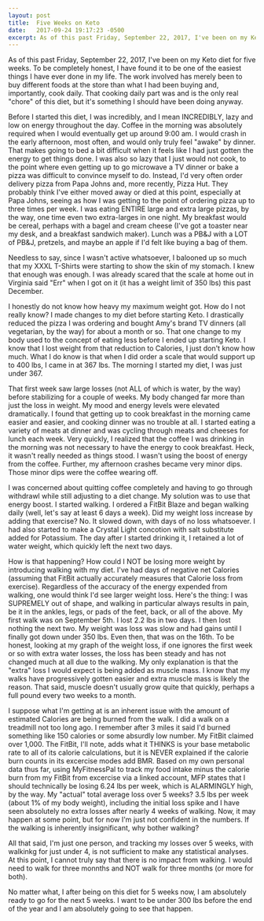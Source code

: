 ```yaml
---
layout: post
title:  Five Weeks on Keto
date:   2017-09-24 19:17:23 -0500
excerpt: As of this past Friday, September 22, 2017, I've been on my Keto diet for five weeks. To be completely honest, I have found it to be one of the easiest things I have ever done in my life. The work involved has merely been to buy different foods at the store than what I had been buying and, importantly, cook daily. That cooking daily part was and is the only real "chore" of this diet, but it's something I should have been doing anyway.
---
```

<p>As of this past Friday, September 22, 2017, I've been on my Keto diet for five weeks. To be completely honest, I have found it to be one of the easiest things I have ever done in my life. The work involved has merely been to buy different foods at the store than what I had been buying and, importantly, cook daily. That cooking daily part was and is the only real "chore" of this diet, but it's something I should have been doing anyway.</p>
<p>Before I started this diet, I was incredibly, and I mean INCREDIBLY, lazy and low on energy throughout the day. Coffee in the morning was absolutely required when I would eventually get up around 9:00 am. I would crash in the early afternoon, most often, and would only truly feel "awake" by dinner. That makes going to bed a bit difficult when it feels like I had just gotten the energy to get things done. I was also so lazy that I just would not cook, to the point where even getting up to go microwave a TV dinner or bake a pizza was difficult to convince myself to do. Instead, I'd very often order delivery pizza from Papa Johns and, more recently, Pizza Hut. They probably think I've either moved away or died at this point, especially at Papa Johns, seeing as how I was getting to the point of ordering pizza up to three times per week. I was eating ENTIRE large and extra large pizzas, by the way, one time even two extra-larges in one night. My breakfast would be cereal, perhaps with a bagel and cream cheese (I've got a toaster near my desk, and a breakfast sandwich maker). Lunch was a PB&amp;J with a LOT of PB&amp;J, pretzels, and maybe an apple if I'd felt like buying a bag of them.</p>
<p>Needless to say, since I wasn't active whatsoever, I balooned up so much that my XXXL T-Shirts were starting to show the skin of my stomach. I knew that enough was enough. I was already scared that the scale at home out in Virginia said "Err" when I got on it (it has a weight limit of 350 lbs) this past December.</p>
<p>I honestly do not know how heavy my maximum weight got. How do I not really know? I made changes to my diet before starting Keto. I drastically reduced the pizza I was ordering and bought Amy's brand TV dinners (all vegetarian, by the way) for about a month or so. That one change to my body used to the concept of eating less before I ended up starting Keto. I know that I lost weight from that reduction to Calories, I just don't know how much. What I do know is that when I did order a scale that would support up to 400 lbs, I came in at 367 lbs. The morning I started my diet, I was just under 367.</p>
<p>That first week saw large losses (not ALL of which is water, by the way) before stabilizing for a couple of weeks. My body changed far more than just the loss in weight. My mood and energy levels were elevated dramatically. I found that getting up to cook breakfast in the morning came easier and easier, and cooking dinner was no trouble at all. I started eating a variety of meats at dinner and was cycling through meats and cheeses for lunch each week. Very quickly, I realized that the coffee I was drinking in the morning was not necessary to have the energy to cook breakfast. Heck, it wasn't really needed as things stood. I wasn't using the boost of energy from the coffee. Further, my afternoon crashes became very minor dips. Those minor dips were the coffee wearing off.</p>
<p>I was concerned about quitting coffee completely and having to go through withdrawl while still adjusting to a diet change. My solution was to use that energy boost. I started walking. I ordered a FitBit Blaze and began walking daily (well, let's say at least 6 days a week). Did my weight loss increase by adding that exercise? No. It slowed down, with days of no loss whatsoever. I had also started to make a Crystal Light concotion with salt substitute added for Potassium. The day after I started drinking it, I retained a lot of water weight, which quickly left the next two days.</p>
<p>How is that happening? How could I NOT be losing more weight by introducing walking with my diet. I've had days of negative net Calories (assuming that FitBit actually accurately measures that Calorie loss from exercise). Regardless of the accuracy of the energy expended from walking, one would think I'd see larger weight loss. Here's the thing: I was SUPREMELY out of shape, and walking in particular always results in pain, be it in the ankles, legs, or pads of the feet, back, or all of the above. My first walk was on September 5th. I lost 2.2 lbs in two days. I then lost nothing the next two. My weight was loss was slow and had gains until I finally got down under 350 lbs. Even then, that was on the 16th. To be honest, looking at my graph of the weight loss, if one ignores the first week or so with extra water losses, the loss has been steady and has not changed much at all due to the walking. My only explanation is that the "extra" loss I would expect is being added as muscle mass. I know that my walks have progressively gotten easier and extra muscle mass is likely the reason. That said, muscle doesn't usually grow quite that quickly, perhaps a full pound every two weeks to a month.</p>
<p>I suppose what I'm getting at is an inherent issue with the amount of estimated Calories are being burned from the walk. I did a walk on a treadmill not too long ago. I remember after 3 miles it said I'd burned something like 150 calories or some absurdly low number. My FitBit claimed over 1,000. The FitBit, I'll note, adds what it THINKS is your base metabolic rate to all of its calorie calculations, but it is NEVER explained if the calorie burn counts in its excercise modes add BMR. Based on my own personal data thus far, using MyFitnessPal to track my food intake minus the calorie burn from my FitBit from excercise via a linked account, MFP states that I should technically be losing 6.24 lbs per week, which is ALARMINGLY high, by the way. My "actual" total average loss over 5 weeks? 3.5 lbs per week (about 1% of my body weight), including the initial loss spike and I have seen absolutely no extra losses after nearly 4 weeks of walking. Now, it may happen at some point, but for now I'm just not confident in the numbers. If the walking is inherently insignificant, why bother walking?</p>
<p>All that said, I'm just one person, and tracking my losses over 5 weeks, with walkinkg for just under 4, is not sufficient to make any statistical analyses. At this point, I cannot truly say that there is no impact from walking. I would need to walk for three monnths and NOT walk for three months (or more for both).</p>
<p>No matter what, I after being on this diet for 5 weeks now, I am absolutely ready to go for the next 5 weeks. I want to be under 300 lbs before the end of the year and I am absolutely going to see that happen.</p>